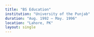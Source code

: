```yaml
---
title: "BS Education"
institution: "University of the Punjab"
duration: "Aug. 1992 – May. 1996"
location: "Lahore, PK"
layout: single
---
```

